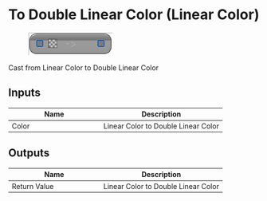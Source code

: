 # To Double Linear Color (Linear Color)

<div align="left" data-full-width="false"><figure><img src="../../../../.gitbook/assets/to_double_linear_color_-linear_color.png" alt=""><figcaption></figcaption></figure></div>

Cast from Linear Color to Double Linear Color

## Inputs

<table><thead><tr><th width="170">Name</th><th>Description</th></tr></thead><tbody><tr><td>Color</td><td>Linear Color to Double Linear Color</td></tr></tbody></table>

## Outputs

<table><thead><tr><th width="170">Name</th><th>Description</th></tr></thead><tbody><tr><td>Return Value</td><td>Linear Color to Double Linear Color</td></tr></tbody></table>
